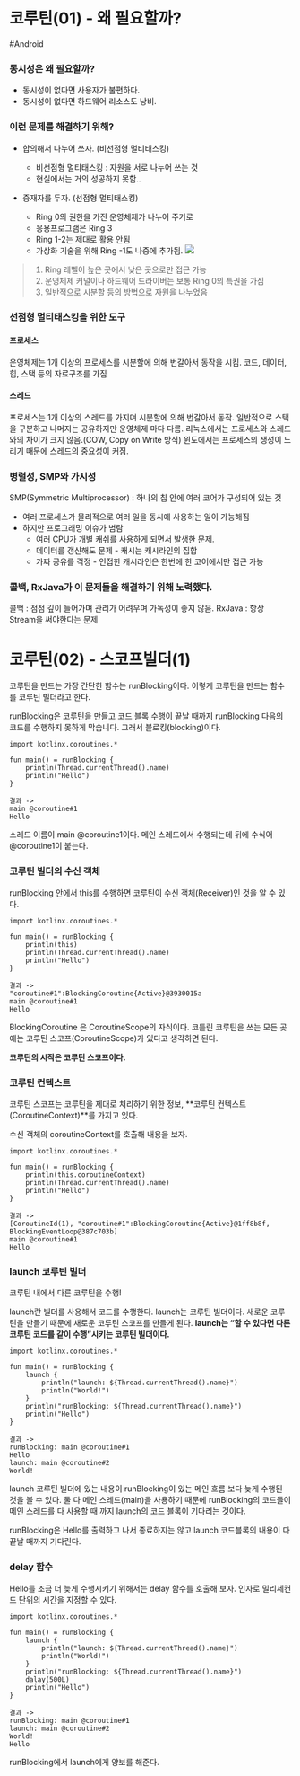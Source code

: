 # 코루틴(01) - 왜 필요할까?
#Android

### 동시성은 왜 필요할까?
* 동시성이 없다면 사용자가 불편하다.
* 동시성이 없다면 하드웨어 리소스도 낭비.

### 이런 문제를 해결하기 위해?
* 합의해서 나누어 쓰자. (비선점형 멀티태스킹)
	* 비선점형 멀티태스킹 : 자원을 서로 나누어 쓰는 것
	* 현실에서는 거의 성공하지 못함..

* 중재자를 두자. (선점형 멀티태스킹)
	* Ring 0의 권한을 가진 운영체제가 나누어 주기로
	* 응용프로그램은 Ring 3
	* Ring 1-2는 제대로 활용 안됨
	* 가상화 기술을 위해 Ring -1도 나중에 추가됨.
 ![](%E1%84%8F%E1%85%A9%E1%84%85%E1%85%AE%E1%84%90%E1%85%B5%E1%86%AB(01)%20-%20%E1%84%8B%E1%85%AB%20%E1%84%91%E1%85%B5%E1%86%AF%E1%84%8B%E1%85%AD%E1%84%92%E1%85%A1%E1%86%AF%E1%84%81%E1%85%A1?/img.png)
> 1. Ring 레벨이 높은 곳에서 낮은 곳으로만 접근 가능  
> 2. 운영체제 커널이나 하드웨어 드라이버는 보통 Ring 0의 특권을 가짐  
> 3. 일반적으로 시분할 등의 방법으로 자원을 나누었음  


### 선점형 멀티태스킹을 위한 도구
#### 프로세스
운영체제는 1개 이상의 프로세스를 시분할에 의해 번갈아서 동작을 시킴.
코드, 데이터, 힙, 스택 등의 자료구조를 가짐

#### 스레드
프로세스는 1개 이상의 스레드를 가지며 시분할에 의해 번갈아서 동작.
일반적으로 스택을 구분하고 나머지는 공유하지만 운영체제 마다 다름.
리눅스에서는 프로세스와 스레드와의 차이가 크지 않음.(COW, Copy on Write 방식)
윈도에서는 프로세스의 생성이 느리기 때문에 스레드의 중요성이 커짐.

### 병렬성, SMP와 가시성
SMP(Symmetric Multiprocessor) : 하나의 칩 안에 여러 코어가 구성되어 있는 것
*  여러 프로세스가 물리적으로 여러 일을 동시에 사용하는 일이 가능해짐
* 하지만 프로그래밍 이슈가 범람
	* 여러 CPU가 개별 캐쉬를 사용하게 되면서 발생한 문제.
	* 데이터를 갱신해도 문제 - 캐시는 캐시라인의 집합
	* 가짜 공유를 걱정 - 인접한 캐시라인은 한번에 한 코어에서만 접근 가능

### 콜백, RxJava가 이 문제들을 해결하기 위해 노력했다.
콜백 : 점점 깊이 들어가며 관리가 어려우며 가독성이 좋지 않음.
RxJava : 항상 Stream을 써야한다는 문제


# 코루틴(02) - 스코프빌더(1)
코루틴을 만드는 가장 간단한 함수는 runBlocking이다.
이렇게 코루틴을 만드는 함수를 코루틴 빌더라고 한다.

runBlocking은 코루틴을 만들고 코드 블록 수행이 끝날 때까지 runBlocking 다음의 코드를 수행하지 못하게 막습니다. 그래서 블로킹(blocking)이다.

```
import kotlinx.coroutines.*

fun main() = runBlocking {
	println(Thread.currentThread().name)
	println("Hello")
}

결과 -> 
main @coroutine#1
Hello
```

스레드 이름이 main @coroutine1이다.
메인 스레드에서 수행되는데 뒤에 수식어 @coroutine1이 붙는다.


### 코루틴 빌더의 수신 객체
runBlocking 안에서 this를 수행하면 코루틴이 수신 객체(Receiver)인 것을 알 수 있다.
```
import kotlinx.coroutines.*

fun main() = runBlocking {
	println(this)
	println(Thread.currentThread().name)
	println("Hello")
}

결과 -> 
"coroutine#1":BlockingCoroutine{Active}@3930015a
main @coroutine#1
Hello
```

BlockingCoroutine 은 CoroutineScope의 자식이다.
코틀린 코루틴을 쓰는 모든 곳에는 코루틴 스코프(CoroutineScope)가 있다고 생각하면 된다.

**코루틴의 시작은 코루틴 스코프이다.**

### 코루틴 컨텍스트
코루틴 스코프는 코루틴을 제대로 처리하기 위한 정보, **코루틴 컨텍스트(CoroutineContext)**를 가지고 있다.

수신 객체의 coroutineContext를 호출해 내용을 보자.
```
import kotlinx.coroutines.*

fun main() = runBlocking {
	println(this.coroutineContext)
	println(Thread.currentThread().name)
	println("Hello")
}

결과 -> 
[CoroutineId(1), "coroutine#1":BlockingCoroutine{Active}@1ff8b8f, BlockingEventLoop@387c703b]
main @coroutine#1
Hello
```

### launch 코루틴 빌더
코루틴 내에서 다른 코루틴을 수행!

launch란 빌더를 사용해서 코드를 수행한다. launch는 코루틴 빌더이다.
새로운 코루틴을 만들기 때문에 새로운 코루틴 스코프를 만들게 된다.
**launch는 “할 수 있다면 다른 코루틴 코드를 같이 수행”시키는 코루틴 빌더이다.**

```
import kotlinx.coroutines.*

fun main() = runBlocking {
	launch {
		println("launch: ${Thread.currentThread().name}")
		println("World!")
	}
	println("runBlocking: ${Thread.currentThread().name}")
	println("Hello")
}

결과 -> 
runBlocking: main @coroutine#1
Hello
launch: main @coroutine#2
World!
```

launch 코루틴 빌더에 있는 내용이 runBlocking이 있는 메인 흐름 보다 늦게 수행된 것을 볼 수 있다.
둘 다 메인 스레드(main)을 사용하기 때문에 runBlocking의 코드들이 메인 스레드를 다 사용할 때 까지 launch의 코드 블록이 기다리는 것이다.

runBlocking은 Hello를 출력하고 나서 종료하지는 않고 launch 코드블록의 내용이 다 끝날 때까지 기다린다.

### delay 함수
Hello를 조금 더 늦게 수행시키기 위해서는 delay 함수를 호출해 보자.
인자로 밀리세컨드 단위의 시간을 지정할 수 있다.
```
import kotlinx.coroutines.*

fun main() = runBlocking {
	launch {
		println("launch: ${Thread.currentThread().name}")
		println("World!")
	}
	println("runBlocking: ${Thread.currentThread().name}")
	dalay(500L)
	println("Hello")
}

결과 -> 
runBlocking: main @coroutine#1
launch: main @coroutine#2
World!
Hello
```

runBlocking에서 launch에게 양보를 해준다.

